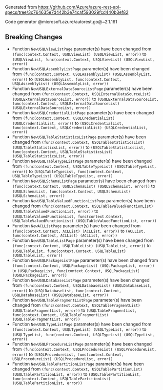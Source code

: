 Generated from https://github.com/Azure/azure-rest-api-specs/tree/3c764635e7d442b3e74caf593029fcd440b3ef82

Code generator @microsoft.azure/autorest.go@~2.1.161

## Breaking Changes

- Function `NewUSQLViewListPage` parameter(s) have been changed from `(func(context.Context, USQLViewList) (USQLViewList, error))` to `(USQLViewList, func(context.Context, USQLViewList) (USQLViewList, error))`
- Function `NewUSQLAssemblyListPage` parameter(s) have been changed from `(func(context.Context, USQLAssemblyList) (USQLAssemblyList, error))` to `(USQLAssemblyList, func(context.Context, USQLAssemblyList) (USQLAssemblyList, error))`
- Function `NewUSQLExternalDataSourceListPage` parameter(s) have been changed from `(func(context.Context, USQLExternalDataSourceList) (USQLExternalDataSourceList, error))` to `(USQLExternalDataSourceList, func(context.Context, USQLExternalDataSourceList) (USQLExternalDataSourceList, error))`
- Function `NewUSQLCredentialListPage` parameter(s) have been changed from `(func(context.Context, USQLCredentialList) (USQLCredentialList, error))` to `(USQLCredentialList, func(context.Context, USQLCredentialList) (USQLCredentialList, error))`
- Function `NewUSQLTableStatisticsListPage` parameter(s) have been changed from `(func(context.Context, USQLTableStatisticsList) (USQLTableStatisticsList, error))` to `(USQLTableStatisticsList, func(context.Context, USQLTableStatisticsList) (USQLTableStatisticsList, error))`
- Function `NewUSQLTableTypeListPage` parameter(s) have been changed from `(func(context.Context, USQLTableTypeList) (USQLTableTypeList, error))` to `(USQLTableTypeList, func(context.Context, USQLTableTypeList) (USQLTableTypeList, error))`
- Function `NewUSQLSchemaListPage` parameter(s) have been changed from `(func(context.Context, USQLSchemaList) (USQLSchemaList, error))` to `(USQLSchemaList, func(context.Context, USQLSchemaList) (USQLSchemaList, error))`
- Function `NewUSQLTableValuedFunctionListPage` parameter(s) have been changed from `(func(context.Context, USQLTableValuedFunctionList) (USQLTableValuedFunctionList, error))` to `(USQLTableValuedFunctionList, func(context.Context, USQLTableValuedFunctionList) (USQLTableValuedFunctionList, error))`
- Function `NewACLListPage` parameter(s) have been changed from `(func(context.Context, ACLList) (ACLList, error))` to `(ACLList, func(context.Context, ACLList) (ACLList, error))`
- Function `NewUSQLTableListPage` parameter(s) have been changed from `(func(context.Context, USQLTableList) (USQLTableList, error))` to `(USQLTableList, func(context.Context, USQLTableList) (USQLTableList, error))`
- Function `NewUSQLPackageListPage` parameter(s) have been changed from `(func(context.Context, USQLPackageList) (USQLPackageList, error))` to `(USQLPackageList, func(context.Context, USQLPackageList) (USQLPackageList, error))`
- Function `NewUSQLDatabaseListPage` parameter(s) have been changed from `(func(context.Context, USQLDatabaseList) (USQLDatabaseList, error))` to `(USQLDatabaseList, func(context.Context, USQLDatabaseList) (USQLDatabaseList, error))`
- Function `NewUSQLTableFragmentListPage` parameter(s) have been changed from `(func(context.Context, USQLTableFragmentList) (USQLTableFragmentList, error))` to `(USQLTableFragmentList, func(context.Context, USQLTableFragmentList) (USQLTableFragmentList, error))`
- Function `NewUSQLTypeListPage` parameter(s) have been changed from `(func(context.Context, USQLTypeList) (USQLTypeList, error))` to `(USQLTypeList, func(context.Context, USQLTypeList) (USQLTypeList, error))`
- Function `NewUSQLProcedureListPage` parameter(s) have been changed from `(func(context.Context, USQLProcedureList) (USQLProcedureList, error))` to `(USQLProcedureList, func(context.Context, USQLProcedureList) (USQLProcedureList, error))`
- Function `NewUSQLTablePartitionListPage` parameter(s) have been changed from `(func(context.Context, USQLTablePartitionList) (USQLTablePartitionList, error))` to `(USQLTablePartitionList, func(context.Context, USQLTablePartitionList) (USQLTablePartitionList, error))`
